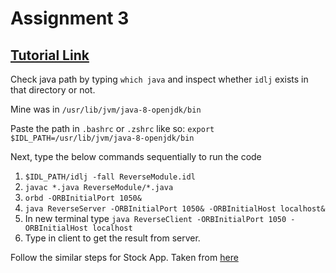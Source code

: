 # Assignment 3

## [Tutorial Link](https://www.youtube.com/watch?v=FRfF3WbkZqQ)

Check java path by typing `which java` and inspect whether `idlj` exists in that directory or not.

Mine was in `/usr/lib/jvm/java-8-openjdk/bin`

Paste the path in `.bashrc` or `.zshrc` like so:
`export $IDL_PATH=/usr/lib/jvm/java-8-openjdk/bin`

Next, type the below commands sequentially to run the code

1. `$IDL_PATH/idlj -fall ReverseModule.idl`
2. `javac *.java ReverseModule/*.java`
3. `orbd -ORBInitialPort 1050&`
4. `java ReverseServer -ORBInitialPort 1050& -ORBInitialHost localhost&`
5. In new terminal type `java ReverseClient -ORBInitialPort 1050 -ORBInitialHost localhost`
6. Type in client to get the result from server.

Follow the similar steps for Stock App. Taken from [here](https://github.com/rahulbarhate/Distributed-Computing-Systems/tree/master/CORBA%20Stock%20Price/src)
